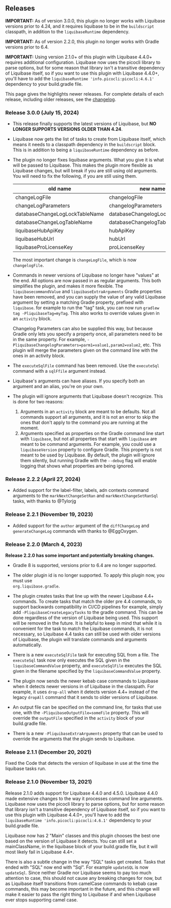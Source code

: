 Releases
--------

**IMPORTANT:** As of version 3.0.0, this plugin no longer works with Liquibase versions prior to
4.24, and it requires liquibase to be in the `buildscript` classpath, in addition to the 
`liquibaseRuntime` dependency.

**IMPORTANT:** As of version 2.2.0, this plugin no longer works with Gradle versions prior to 6.4.

**IMPORTANT:** Using version 2.1.0+ of this plugin with Liquibase 4.4.0+ requires additional 
configuration.  Liquibase now uses the picocli library to parse options, but for some reason that
library isn't a transitive dependency of Liquibase itself, so if you want to use this plugin with
Liquibase 4.4.0+, you'll have to add the `liquibaseRuntime 'info.picocli:picocli:4.6.1'` dependency
to your build.gradle file.

This page gives the highlights newer releases.  For complete details of each release, including 
older releases, see the [changelog](./changelog.md).

### Release 3.0.0 (July 15, 2024)

- This release finally supports the latest versions of Liquibase, but **NO LONGER SUPPORTS VERSIONS
  OLDER THAN 4.24**.  

- Liquibase now gets the list of tasks to create from Liquibase itself, which means it needs to a
  classpath dependency in the `buildscript` block.  This is in addition to being a 
  `liquibaseRuntime` dependency as before.

- The plugin no longer fixes liquibase  arguments.  What you give it is what will be passed to 
  Liquibase.  This makes the plugin more flexible as Liquibase changes, but will break if you are
  still using old arguments.  You will need to fix the following, if you are still using them.

  | old name                       | new name                       |
  |--------------------------------|--------------------------------|
  | changeLogFile                  | changelogFile                  |
  | changeLogParameters            | changelogParameters            |
  | databaseChangeLogLockTableName | databaseChangelogLockTableName |
  | databaseChangeLogTableName     | databaseChangelogTableName     |
  | liquibaseHubApiKey             | hubApiKey                      |
  | liquibaseHubUrl                | hubUrl                         |
  | liquibaseProLicenseKey         | proLicenseKey                  |

  The most important change is `changeLogFile`, which is now `changelogFile`.

- Commands in newer versions of Liquibase no longer have "values" at the end.  All options are 
  now passed in as regular arguments.  This both simplifies the plugin, and makes it more flexible.
  The `liquibasecommandValue` and `liquibaseExtraArguments` Gradle properties have been removed,
  and you can supply the value of any valid Liquibase argument by setting a matching Gradle
  property, prefixed with `liquibase`.  for example to run the "tag" task, you can now run
  `gradlew tag -PliquibaseTag=myTag`.  This also works to override values given in an `activity`
  block.

  Changelog Parameters can also be supplied this way, but because Gradle only lets you specify a 
  property once, all parameters need to be in the same property.  For example, 
  `-PliquibaseChangelogParameters=parm1=value1,param2=value2`, etc.  This plugin will merge the
  parameters given on the command line with the ones in an activity block.

- The `executeSqlFile` command has been removed.  Use the `executeSql` command with a `sqlFfile` 
  argument instead.

- Liquibase's arguments can have aliases.  If you specify both an argument and an alias, you're on
  your own.

- The plugin will ignore arguments that Liquibase doesn't recognize.  This is done for two reasons:
  1. Arguments in an `activity` block are meant to be defaults.  Not all commands support all 
    arguments, and it is not an error to skip the ones that don't apply to the command you are 
    running at the moment.
  2. Arguments specified as properties on the Gradle command line start with `liquibase`, but not 
    all properties that start with `liquibase` are meant to be command arguments.  For example,
    you could use a `liquibaseVersion` property to configure Gradle.  This property is not meant to
    be used by Liquibase.  By default, the plugin will ignore them silently, but running Gradle with
    the `--debug` flag will enable logging that shows what properties are being ignored. 

### Release 2.2.2 (April 27, 2024)

- Added support for the label-filter, labels, adn contexts command arguments to the
  `markNextChangeSetRan` and `markNextChangeSetRanSql` tasks, with thanks to @Tylorjg

### Release 2.2.1 (November 19, 2023)

- Added support for the `author` argument of the `diffChangeLog` and `generateChangeLog` commands
  with thanks to @EggOxygen.

### Release 2.2.0 (March 4, 2023)

**Release 2.2.0 has some important and potentially breaking changes.**

- Gradle 8 is supported, versions prior to 6.4 are no longer supported.

- The older plugin id is no longer supported.  To apply this plugin now, you must use  
  `org.liquibase.gradle`.

- The plugin creates tasks that line up with the newer Liquibase 4.4+ commands.  To create tasks
  that match the older pre 4.4 commands, to support backwards compatibility in CI/CD pipelines for
  example, simply add `-PliquibaseCreateLegacyTasks` to the gradle command.  This can be done
  regardless of the version of Liquibase being used.  This support will be removed in the future.
  It is helpful to keep in mind that while it is convenient for the task to match the Liquibase
  commands, it is not necessary, so Liquibase 4.4 tasks can still be used with older versions of
  Liquibase, the plugin will translate commands and arguments automatically.

- There is a new `executeSqlFile` task for executing SQL from a file.  The `executeSql` task now
  only executes the SQL given in the `liquibaseCommandValue` property, and `executeSqlFile` executes
  the SQL given in the filename specified by the `liquibaseCommandValue` property.

- The plugin now sends the newer kebab case commands to Liquibase when it detects newer versions in
  of Liquibase in the classpath.  For example, it uses `drop-all` when it detects version 4.4+
  instead of the legacy `dropAll` command that it sends to older versions of Liquibase.

- An output file can be specified on the command line, for tasks that use one, with the
  `-PliquibaseOutputFile=someFile` property.  This will override the `outputFile` specified in the
  `activity` block of your build.gradle file.

- There is a new `-PliquibaseExtraArguments` property that can be used to override the arguments
  that the plugin sends to Liquibase.

### Release 2.1.1 (December 20, 2021)

Fixed the Code that detects the version of liquibase in use at the time the liquibase tasks run.

### Release 2.1.0 (November 13, 2021)

Release 2.1.0 adds support for Liquibase 4.4.0 and 4.5.0. Liquibase 4.4.0 made extensive changes to
the way it processes command line arguments.  Liquibase now uses the picocli library to parse
options, but for some reason that library isn't a transitive dependency of Liquibase itself, so if
you want to use this plugin with Liquibase 4.4.0+, you'll have to add the
`liquibaseRuntime 'info.picocli:picocli:4.6.1'` dependency to your build.gradle file.

Liquibase now has 2 "Main" classes and this plugin chooses the best one based on the version of
Liquibase it detects.  You can still set a mainClassName, in the liquibase block of your
build.gradle file, but it will most likely fail in Liquibase 4.4+.

There is also a subtle change in the way "SQL" tasks get created.  Tasks that ended with "SQL" now
end with "Sql".  For example `updateSQL` is now `updateSql`.  Since neither Gradle nor Liquibase
seems to pay too much attention to case, this should not cause any breaking changes for now, but as
Liquibase itself transitions from camelCase commands to kebab case commands, this may become
important in the future, and this change will make it easier to pass the right thing to Liquibase if
and when Liquibase ever stops supporting camel case.

